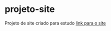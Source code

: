 # projeto-site
Projeto de site criado para estudo
[link para o site](https://victorfduarte.github.io/projeto-site/)
